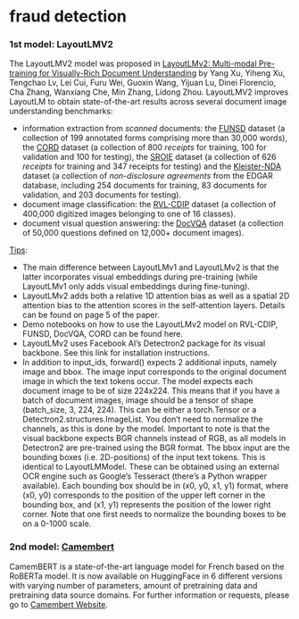 # fraud detection

### 1st model: LayoutLMV2
The LayoutLMV2 model was proposed in [LayoutLMv2: Multi-modal Pre-training for Visually-Rich Document Understanding](https://arxiv.org/pdf/2012.14740.pdf) by Yang Xu, Yiheng Xu, Tengchao Lv, Lei Cui, Furu Wei, Guoxin Wang, Yijuan Lu, Dinei Florencio, Cha Zhang, Wanxiang Che, Min Zhang, Lidong Zhou. LayoutLMV2 improves LayoutLM to obtain state-of-the-art results across several document image understanding benchmarks:

  - information extraction from _scanned_ documents: the [FUNSD](https://guillaumejaume.github.io/FUNSD/) dataset (a collection of 199 annotated forms comprising more than 30,000 words), the [CORD](https://github.com/clovaai/cord) dataset (a collection of 800 _receipts_ for training, 100 for validation and 100 for testing), the [SROIE](https://rrc.cvc.uab.es/?ch=13) dataset (a collection of 626 _receipts_ for training and 347 receipts for testing) and the [Kleister-NDA](https://github.com/applicaai/kleister-nda) dataset (a collection of _non-disclosure agreements_ from the EDGAR database, including 254 documents for training, 83 documents for validation, and 203 documents for testing).
  - document image classification: the [RVL-CDIP](https://www.cs.cmu.edu/~aharley/rvl-cdip/) dataset (a collection of 400,000 digitized images belonging to one of 16 classes).
  - document visual question answering: the [DocVQA](https://arxiv.org/abs/2007.00398) dataset (a collection of 50,000 questions defined on 12,000+ document images).

[Tips](https://huggingface.co/transformers/model_doc/layoutlmv2.html):

  - The main difference between LayoutLMv1 and LayoutLMv2 is that the latter incorporates visual embeddings during pre-training (while LayoutLMv1 only adds visual embeddings during fine-tuning).
  - LayoutLMv2 adds both a relative 1D attention bias as well as a spatial 2D attention bias to the attention scores in the self-attention layers. Details can be found on page 5 of the paper.
  - Demo notebooks on how to use the LayoutLMv2 model on RVL-CDIP, FUNSD, DocVQA, CORD can be found here.
  - LayoutLMv2 uses Facebook AI’s Detectron2 package for its visual backbone. See this link for installation instructions.
  - In addition to input_ids, forward() expects 2 additional inputs, namely image and bbox. The image input corresponds to the original document image in which the text tokens occur. The model expects each document image to be of size 224x224. This means that if you have a batch of document images, image should be a tensor of shape (batch_size, 3, 224, 224). This can be either a torch.Tensor or a Detectron2.structures.ImageList. You don’t need to normalize the channels, as this is done by the model. Important to note is that the visual backbone expects BGR channels instead of RGB, as all models in Detectron2 are pre-trained using the BGR format. The bbox input are the bounding boxes (i.e. 2D-positions) of the input text tokens. This is identical to LayoutLMModel. These can be obtained using an external OCR engine such as Google’s Tesseract (there’s a Python wrapper available). Each bounding box should be in (x0, y0, x1, y1) format, where (x0, y0) corresponds to the position of the upper left corner in the bounding box, and (x1, y1) represents the position of the lower right corner. Note that one first needs to normalize the bounding boxes to be on a 0-1000 scale. 

### 2nd model: [Camembert](https://huggingface.co/camembert-base)

CamemBERT is a state-of-the-art language model for French based on the RoBERTa model. It is now available on HuggingFace in 6 different versions with varying number of parameters, amount of pretraining data and pretraining data source domains.
For further information or requests, please go to [Camembert Website](https://camembert-model.fr/).





